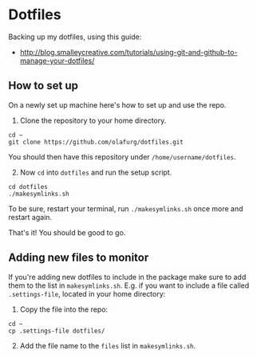 # Dotfiles
Backing up my dotfiles, using this guide:

* http://blog.smalleycreative.com/tutorials/using-git-and-github-to-manage-your-dotfiles/

## How to set up
On a newly set up machine here's how to set up and use the repo.

1. Clone the repository to your home directory.

  ```
  cd ~
  git clone https://github.com/olafurg/dotfiles.git
  ```

  You should then have this repository under `/home/username/dotfiles`.

2. Now `cd` into `dotfiles` and run the setup script.

  ```
  cd dotfiles
  ./makesymlinks.sh
  ```

To be sure, restart your terminal, run `./makesymlinks.sh` once more and restart again.

That's it! You should be good to go.

## Adding new files to monitor
If you're adding new dotfiles to include in the package make sure to add them to the list in `makesymlinks.sh`. E.g. if you want to include a file called `.settings-file`, located in your home directory:

1. Copy the file into the repo:
  ```
  cd ~
  cp .settings-file dotfiles/
  ```

2. Add the file name to the `files` list in `makesymlinks.sh`.
